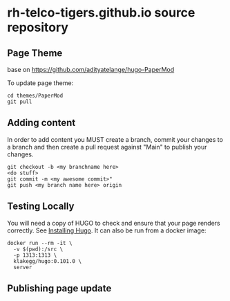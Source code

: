 # rh-telco-tigers.github.io source repository

## Page Theme

base on https://github.com/adityatelange/hugo-PaperMod

To update page theme:

```
cd themes/PaperMod
git pull
```

## Adding content

In order to add content you MUST create a branch, commit your changes to a branch and then create a pull request against "Main" to publish your changes.

```
git checkout -b <my branchname here>
<do stuff>
git commit -m <my awesome commit>"
git push <my branch name here> origin
```

## Testing Locally

You will need a copy of HUGO to check and ensure that your page renders correctly. See [Installing Hugo](https://gohugo.io/installation/). It can also be run from a docker image:

```
docker run --rm -it \
  -v $(pwd):/src \
  -p 1313:1313 \
  klakegg/hugo:0.101.0 \
  server
```

## Publishing page update

